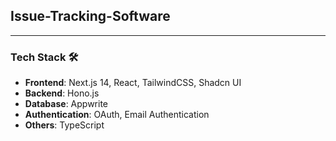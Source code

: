 ## Issue-Tracking-Software

---

### Tech Stack 🛠️

- **Frontend**: Next.js 14, React, TailwindCSS, Shadcn UI
- **Backend**: Hono.js
- **Database**: Appwrite
- **Authentication**: OAuth, Email Authentication
- **Others**: TypeScript
